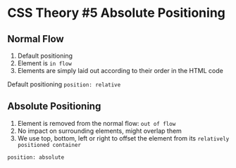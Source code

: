 # CSS Theory #5 Absolute Positioning

## Normal Flow

1. Default positioning
2. Element is `in flow`
3. Elements are simply laid out according to their order in the HTML code

Default positioning
`position: relative`

## Absolute Positioning

1. Element is removed from the normal flow: `out of flow`
2. No impact on surrounding elements, might overlap them
3. We use top, bottom, left or right to offset the element from its `relatively positioned container`

`position: absolute`
